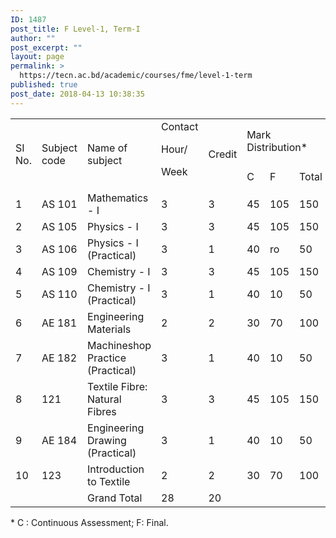 ```yaml
---
ID: 1487
post_title: F Level-1, Term-I
author: ""
post_excerpt: ""
layout: page
permalink: >
  https://tecn.ac.bd/academic/courses/fme/level-1-term
published: true
post_date: 2018-04-13 10:38:35
---
```

<table width="636">
<tbody>
<tr>
<td rowspan="2" width="32">SI No.</td>
<td rowspan="2" width="82">Subject code</td>
<td rowspan="2" width="205">Name of subject</td>
<td rowspan="2" width="63">Contact

Hour/

Week</td>
<td rowspan="2" width="64">Credit</td>
<td colspan="3" width="190">Mark Distribution*</td>
</tr>
<tr>
<td width="63">C</td>
<td width="63">F</td>
<td width="64">Total</td>
</tr>
<tr>
<td width="32">1</td>
<td width="82">AS 101</td>
<td width="205">Mathematics - I</td>
<td width="63">3</td>
<td width="64">3</td>
<td width="63">45</td>
<td width="63">105</td>
<td width="64">150</td>
</tr>
<tr>
<td width="32">2</td>
<td width="82">AS 105</td>
<td width="205">Physics - I</td>
<td width="63">3</td>
<td width="64">3</td>
<td width="63">45</td>
<td width="63">105</td>
<td width="64">150</td>
</tr>
<tr>
<td width="32">3</td>
<td width="82">AS 106</td>
<td width="205">Physics - I (Practical)</td>
<td width="63">3</td>
<td width="64">1</td>
<td width="63">40</td>
<td width="63">ro</td>
<td width="64">50</td>
</tr>
<tr>
<td width="32">4</td>
<td width="82">AS 109</td>
<td width="205">Chemistry - I</td>
<td width="63">3</td>
<td width="64">3</td>
<td width="63">45</td>
<td width="63">105</td>
<td width="64">150</td>
</tr>
<tr>
<td width="32">5</td>
<td width="82">AS 110</td>
<td width="205">Chemistry - I (Practical)</td>
<td width="63">3</td>
<td width="64">1</td>
<td width="63">40</td>
<td width="63">10</td>
<td width="64">50</td>
</tr>
<tr>
<td width="32">6</td>
<td width="82">AE 181</td>
<td width="205">Engineering Materials</td>
<td width="63">2</td>
<td width="64">2</td>
<td width="63">30</td>
<td width="63">70</td>
<td width="64">100</td>
</tr>
<tr>
<td width="32">7</td>
<td width="82">AE 182</td>
<td width="205">Machineshop Practice (Practical)</td>
<td width="63">3</td>
<td width="64">1</td>
<td width="63">40</td>
<td width="63">10</td>
<td width="64">50</td>
</tr>
<tr>
<td width="32">8</td>
<td width="82">121</td>
<td width="205">Textile Fibre: Natural Fibres</td>
<td width="63">3</td>
<td width="64">3</td>
<td width="63">45</td>
<td width="63">105</td>
<td width="64">150</td>
</tr>
<tr>
<td width="32">9</td>
<td width="82">AE 184</td>
<td width="205">Engineering Drawing (Practical)</td>
<td width="63">3</td>
<td width="64">1</td>
<td width="63">40</td>
<td width="63">10</td>
<td width="64">50</td>
</tr>
<tr>
<td width="32">10</td>
<td width="82">123</td>
<td width="205">Introduction to Textile</td>
<td width="63">2</td>
<td width="64">2</td>
<td width="63">30</td>
<td width="63">70</td>
<td width="64">100</td>
</tr>
<tr>
<td width="32"></td>
<td width="82"></td>
<td width="205">Grand Total</td>
<td width="63">28</td>
<td width="64">20</td>
<td width="63"></td>
<td width="63"></td>
<td width="64"></td>
</tr>
</tbody>
</table>
* C : Continuous Assessment; F: Final.